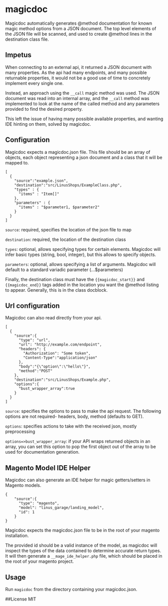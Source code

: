 # magicdoc
Magicdoc automatically generates @method documentation for known magic method
options from a JSON document. The top level elements of the JSON file will
be scanned, and used to create @method lines in the destination class file.

## Impetus
When connecting to an external api, it returned a JSON document with many
properties. As the api had many endpoints, and many possible returnable properties,
it would not be a good use of time to concretely implement every single one.

Instead, an approach using the `__call` magic method was used.  The JSON document
was read into an internal array, and the `__call` method was implemented to
look at the name of the called method and any parameters provided to find
the desired property.

This left the issue of having many possible available properties, and wanting
IDE hinting on them, solved by magicdoc.

## Configuration
Magicdoc expects a magicdoc.json file. This file should be an array of objects,
each object representing a json document and a class that it will be mapped to.

```
[
  {
    "source":"example.json",
    "destination":"src/LinusShops/ExampleClass.php",
    "types" : {
      "items" : "Item[]"
    },
    "parameters" : {
      "items" : "$parameter1, $parameter2"
    }
  }
]
```

`source`: required, specifies the location of the json file to map

`destination`: required, the location of the destination class

`types`: optional, allows specifying types for certain elements. Magicdoc will infer basic types (string, bool, integer), but this allows to specify objects.

`parameters`: optional, allows specifying a list of arguments. Magicdoc will default to a standard variadic parameter (...$parameters) 

Finally, the destination class must have the `{{magicdoc_start}}` and `{{magicdoc_end}}`
tags added in the location you want the @method listing to appear. Generally, this
is in the class docblock.

## Url configuration
Magicdoc can also read directly from your api.

```
[
  {
    "source":{
      "type": "url",
      "url": "http://example.com/endpoint",
      "headers": {
        "Authorization": "Some token",
        "Content-Type":"application/json"
      },
      "body":"{\"option\":\"hello\"}",
      "method":"POST"
    },
    "destination":"src/LinusShops/Example.php",
    "options":{
      "bust_wrapper_array":true
    }
  }
]
```
`source`: specifies the options to pass to make the api request. The following
options are not required- headers, body, method (defaults to GET).

`options`: specifies actions to take with the received json, mostly preprocessing

`options=>bust_wrapper_array`: if your API wraps returned objects in an array, you
can set this option to pop the first object out of the array to be used for
documentation generation.

## Magento Model IDE Helper
Magicdoc can also generate an IDE helper for magic getters/setters in Magento models.

```
{
    "source":{
      "type": "magento",
      "model": "linus_garage/landing_model",
      "id": 1
    }
}
```

Magicdoc expects the magicdoc.json file to be in the root of your magento installation.

The provided id should be a valid instance of the model, as magicdoc will inspect
the types of the data contained to determine accurate return types. It will
then generate a `__mage_ide_helper.php` file, which should be placed in the 
root of your magento project.

## Usage
Run `magicdoc` from the directory containing your magicdoc.json.

##License
MIT
